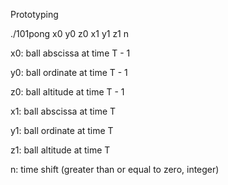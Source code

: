Prototyping

./101pong x0 y0 z0 x1 y1 z1 n

x0: ball abscissa at time T - 1

y0: ball ordinate at time T - 1

z0: ball altitude at time T - 1

x1: ball abscissa at time T

y1: ball ordinate at time T

z1: ball altitude at time T

n: time shift (greater than or equal to zero, integer)
